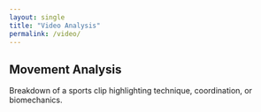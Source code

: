 ```yaml
---
layout: single
title: "Video Analysis"
permalink: /video/
---
```


## Movement Analysis

Breakdown of a sports clip highlighting technique, coordination, or biomechanics.
